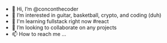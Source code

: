 - 👋 Hi, I’m @conconthecoder
- 👀 I’m interested in guitar, basketball, crypto, and coding (duh)
- 🌱 I'm learning fullstack right now #react
- 💞️ I’m looking to collaborate on any projects
- 📫 How to reach me ...

<!---
conconthecoder/conconthecoder is a ✨ special ✨ repository because its `README.md` (this file) appears on your GitHub profile.
You can click the Preview link to take a look at your changes.
--->
